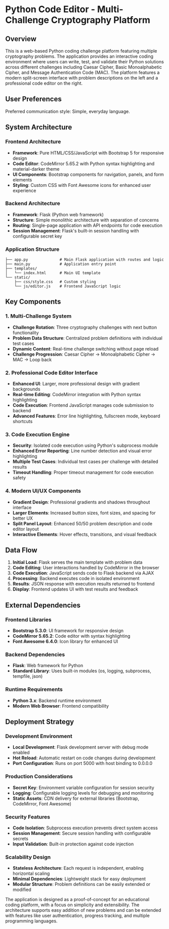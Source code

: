 # Python Code Editor - Multi-Challenge Cryptography Platform

## Overview

This is a web-based Python coding challenge platform featuring multiple cryptography problems. The application provides an interactive coding environment where users can write, test, and validate their Python solutions across different challenges including Caesar Cipher, Basic Monoalphabetic Cipher, and Message Authentication Code (MAC). The platform features a modern split-screen interface with problem descriptions on the left and a professional code editor on the right.

## User Preferences

Preferred communication style: Simple, everyday language.

## System Architecture

### Frontend Architecture
- **Framework**: Pure HTML/CSS/JavaScript with Bootstrap 5 for responsive design
- **Code Editor**: CodeMirror 5.65.2 with Python syntax highlighting and material-darker theme
- **UI Components**: Bootstrap components for navigation, panels, and form elements
- **Styling**: Custom CSS with Font Awesome icons for enhanced user experience

### Backend Architecture
- **Framework**: Flask (Python web framework)
- **Structure**: Simple monolithic architecture with separation of concerns
- **Routing**: Single-page application with API endpoints for code execution
- **Session Management**: Flask's built-in session handling with configurable secret key

### Application Structure
```
├── app.py              # Main Flask application with routes and logic
├── main.py             # Application entry point
├── templates/
│   └── index.html      # Main UI template
└── static/
    ├── css/style.css   # Custom styling
    └── js/editor.js    # Frontend JavaScript logic
```

## Key Components

### 1. Multi-Challenge System
- **Challenge Rotation**: Three cryptography challenges with next button functionality
- **Problem Data Structure**: Centralized problem definitions with individual test cases
- **Dynamic Content**: Real-time challenge switching without page reload
- **Challenge Progression**: Caesar Cipher → Monoalphabetic Cipher → MAC → Loop back

### 2. Professional Code Editor Interface
- **Enhanced UI**: Larger, more professional design with gradient backgrounds
- **Real-time Editing**: CodeMirror integration with Python syntax highlighting
- **Code Execution**: Frontend JavaScript manages code submission to backend
- **Advanced Features**: Error line highlighting, fullscreen mode, keyboard shortcuts

### 3. Code Execution Engine
- **Security**: Isolated code execution using Python's subprocess module
- **Enhanced Error Reporting**: Line number detection and visual error highlighting
- **Multiple Test Cases**: Individual test cases per challenge with detailed results
- **Timeout Handling**: Proper timeout management for code execution safety

### 4. Modern UI/UX Components
- **Gradient Design**: Professional gradients and shadows throughout interface
- **Larger Elements**: Increased button sizes, font sizes, and spacing for better UX
- **Split Panel Layout**: Enhanced 50/50 problem description and code editor layout
- **Interactive Elements**: Hover effects, transitions, and visual feedback

## Data Flow

1. **Initial Load**: Flask serves the main template with problem data
2. **Code Editing**: User interactions handled by CodeMirror in the browser
3. **Code Execution**: JavaScript sends code to Flask backend via AJAX
4. **Processing**: Backend executes code in isolated environment
5. **Results**: JSON response with execution results returned to frontend
6. **Display**: Frontend updates UI with test results and feedback

## External Dependencies

### Frontend Libraries
- **Bootstrap 5.3.0**: UI framework for responsive design
- **CodeMirror 5.65.2**: Code editor with syntax highlighting
- **Font Awesome 6.4.0**: Icon library for enhanced UI

### Backend Dependencies
- **Flask**: Web framework for Python
- **Standard Library**: Uses built-in modules (os, logging, subprocess, tempfile, json)

### Runtime Requirements
- **Python 3.x**: Backend runtime environment
- **Modern Web Browser**: Frontend compatibility

## Deployment Strategy

### Development Environment
- **Local Development**: Flask development server with debug mode enabled
- **Hot Reload**: Automatic restart on code changes during development
- **Port Configuration**: Runs on port 5000 with host binding to 0.0.0.0

### Production Considerations
- **Secret Key**: Environment variable configuration for session security
- **Logging**: Configurable logging levels for debugging and monitoring
- **Static Assets**: CDN delivery for external libraries (Bootstrap, CodeMirror, Font Awesome)

### Security Features
- **Code Isolation**: Subprocess execution prevents direct system access
- **Session Management**: Secure session handling with configurable secrets
- **Input Validation**: Built-in protection against code injection

### Scalability Design
- **Stateless Architecture**: Each request is independent, enabling horizontal scaling
- **Minimal Dependencies**: Lightweight stack for easy deployment
- **Modular Structure**: Problem definitions can be easily extended or modified

The application is designed as a proof-of-concept for an educational coding platform, with a focus on simplicity and extensibility. The architecture supports easy addition of new problems and can be extended with features like user authentication, progress tracking, and multiple programming languages.